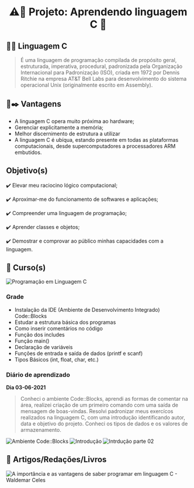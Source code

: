 <h1 align="center">⚠️🚧 Projeto: Aprendendo linguagem C 🚀</h1> 

## :dart::mag_right: Linguagem C </h3>

>É uma linguagem de programação compilada de propósito geral, estruturada, imperativa, procedural, padronizada pela Organização Internacional para Padronização (ISO), criada em 1972 por Dennis Ritchie na empresa AT&T Bell Labs para desenvolvimento do sistema operacional Unix (originalmente escrito em Assembly).

## :ledger::black_nib: Vantagens

* A linguagem C opera muito próxima ao hardware;
* Gerenciar explicitamente a memória;
* Melhor discernimento de estrutura a utilizar
* A linguagem C é ubíqua, estando presente em todas as plataformas computacionais, desde supercomputadores a processadores ARM embutidos.

## Objetivo(s)

<p>✔️ Elevar meu raciocino lógico computacional;</p>
<p>✔️ Aproximar-me do funcionamento de softwares e aplicações;</p>
<p>✔️ Compreender uma linguagem de programação;</p>
<p>✔️ Aprender classes e objetos;</p>
<p>✔️ Demostrar e comprovar ao público minhas capacidades com a linguagem.</p>

## :diamond_shape_with_a_dot_inside: Curso(s)

![Programação em Linguagem C](http://www.bosontreinamentos.com.br/category/programacao-em-linguagem-c/)

### Grade

* Instalação da IDE (Ambiente de Desenvolvimento Integrado) Code::Blocks 
* Estudar a estrutura básica dos programas
* Como inserir comentários no código
* Função dos includes
* Função main()
* Declaração de variáveis 
* Funções de entrada e saída de dados (printf e scanf)
* Tipos Básicos (int, float, char, etc.)

### Diário de aprendizado

**Dia 03-06-2021**
>Conheci o ambiente Code::Blocks, aprendi as formas de comentar na área, realizei criação de um primeiro comando com uma saída de mensagem de boas-vindas.
>Resolvi padronizar meus exercícos realizados na linguagem C, com uma introdução identificando autor, data e objetivo do projeto.
>Conheci os tipos de dados e os valores de armazenamento.

![Ambiente Code::Blocks](src/assets/to_readme/diario/ambiente-codeBlocks)
![Introdução](src/assets/to_readme/diario/introducao_part01)
![Intrdução parte 02](src/assets/to_readme/diario/introducao_part02)

## :link: Artigos/Redações/Livros 

![A importância e as vantagens de saber programar em linguagem C - Waldemar Celes](https://computerworld.com.br/plataformas/importancia-e-vantagens-de-saber-programar-em-linguagem-c/#:~:text=A%20linguagem%20C%20nos%20permite,de%20programa%C3%A7%C3%A3o%20de%20computadores%C2%B2%20%C2%B3)
